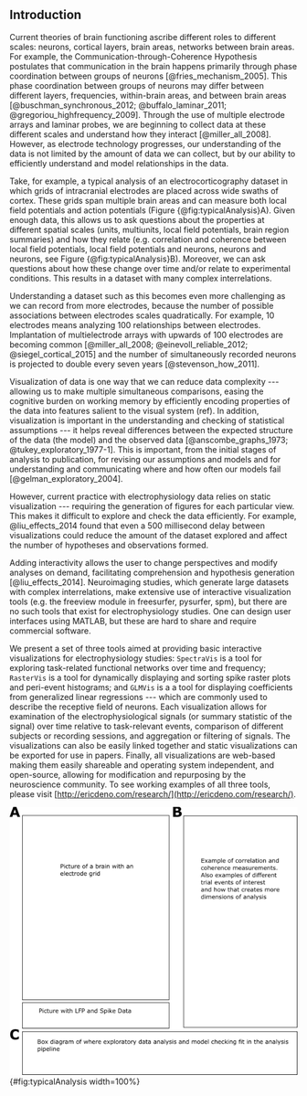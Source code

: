 ## Introduction
Current theories of brain functioning ascribe different roles to different scales: neurons, cortical layers, brain areas, networks between brain areas. For example, the Communication-through-Coherence Hypothesis postulates that communication in the brain happens primarily through phase coordination between groups of neurons [@fries_mechanism_2005]. This phase coordination between groups of neurons may differ between different layers, frequencies, within-brain areas, and between brain areas [@buschman_synchronous_2012; @buffalo_laminar_2011; @gregoriou_highfrequency_2009]. Through the use of multiple electrode arrays and laminar probes, we are beginning to collect data at these different scales and understand how they interact [@miller_all_2008]. However, as electrode technology progresses, our understanding of the data is not limited by the amount of data we can collect, but by our ability to efficiently understand and model relationships in the data.

Take, for example, a typical analysis of an electrocorticography dataset in which grids of intracranial electrodes are placed across wide swaths of cortex. These grids span multiple brain areas and can measure both local field potentials and action potentials (Figure {@fig:typicalAnalysis}A). Given enough data, this allows us to ask questions about the properties at different spatial scales (units, multiunits, local field potentials, brain region summaries) and how they relate (e.g. correlation and coherence between local field potentials, local field potentials and neurons, neurons and neurons, see Figure {@fig:typicalAnalysis}B). Moreover, we can ask questions about how these change over time and/or relate to experimental conditions. This results in a dataset with many complex interrelations.

Understanding a dataset such as this becomes even more challenging as we can record from more electrodes, because the number of possible associations between electrodes scales quadratically. For example, 10 electrodes means analyzing 100 relationships between electrodes. Implantation of multielectrode arrays with upwards of 100 electrodes are becoming common [@miller_all_2008; @einevoll_reliable_2012; @siegel_cortical_2015] and the number of simultaneously recorded neurons is projected to double every seven years [@stevenson_how_2011].

Visualization of data is one way that we can reduce data complexity --- allowing us to make multiple simultaneous comparisons, easing the cognitive burden on working memory by efficiently encoding properties of the data into features salient to the visual system (ref). In addition, visualization is important in the understanding and checking of statistical assumptions --- it helps reveal differences between the expected structure of the data (the model) and the observed data [@anscombe_graphs_1973; @tukey_exploratory_1977-1]. This is important, from the initial stages of analysis to publication, for revising our assumptions and models and for understanding and communicating where and how often our models fail [@gelman_exploratory_2004].

However, current practice with electrophysiology data relies on static visualization --- requiring the generation of figures for each particular view. This makes it difficult to explore and check the data efficiently. For example, @liu_effects_2014 found that even a 500 millisecond delay between visualizations could reduce the amount of the dataset explored and affect the number of hypotheses and observations formed.

Adding interactivity allows the user to change perspectives and modify analyses on demand, facilitating comprehension and hypothesis generation [@liu_effects_2014]. Neuroimaging studies, which generate large datasets with complex interrelations, make extensive use of interactive visualization tools (e.g. the freeview module in freesurfer, pysurfer, spm), but there are no such tools that exist for electrophysiology studies. One can design user interfaces using MATLAB, but these are hard to share and require commercial software.

We present a set of three tools aimed at providing basic interactive visualizations for electrophysiology studies: `SpectraVis` is a tool for  exploring task-related functional networks over time and frequency; `RasterVis` is a tool for dynamically displaying and sorting spike raster plots and peri-event histograms; and `GLMVis` is a a tool for displaying coefficients from generalized linear regressions --- which are commonly used to describe the receptive field of neurons. Each visualization allows for examination of the electrophysiological signals (or summary statistic of the signal) over time relative to task-relevant events, comparison of different subjects or recording sessions, and aggregation or filtering of signals. The visualizations can also be easily linked together and static visualizations can be exported for use in papers. Finally, all visualizations are web-based making them easily shareable and operating system independent, and open-source, allowing for modification and repurposing by the neuroscience community. To see working examples of all three tools, please visit [http://ericdeno.com/research/](http://ericdeno.com/research/).

![Typical Analysis.](figures/typicalAnalysis.png){#fig:typicalAnalysis width=100%}
